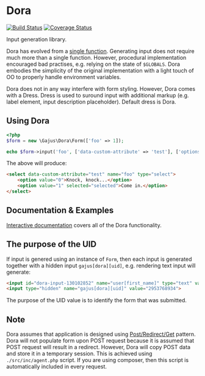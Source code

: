 # Dora

[![Build Status](https://travis-ci.org/gajus/dora.png?branch=master)](https://travis-ci.org/gajus/dora)
[![Coverage Status](https://coveralls.io/repos/gajus/dora/badge.png)](https://coveralls.io/r/gajus/dora)

Input generation library.

Dora has evolved from a [single function](https://gist.github.com/gajus/8392582). Generating input does not require much more than a single function. However, procedural implementation encouraged bad practises, e.g. relying on the state of `$GLOBALS`. Dora embodies the simplicity of the original implementation with a light touch of OO to properly handle environment variables.

Dora does not in any way interfere with form styling. However, Dora comes with a Dress. Dress is used to suround input with additional markup (e.g. label element, input description placeholder). Default dress is Dora.

## Using Dora

```php
<?php
$form = new \Gajus\Dora\Form(['foo' => 1]);

echo $form->input('foo', ['data-custom-attribute' => 'test'], ['options' => ['Knock, knock...', 'Come in.']]);
```

The above will produce:

```html
<select data-custom-attribute="test" name="foo" type="select">
	<option value="0">Knock, knock...</option>
	<option value="1" selected="selected">Come in.</option>
</select>
```

## Documentation & Examples

[Interactive documentation](https://dev.anuary.com/3d48b41b-9949-56cd-b062-40b729e53521/demo/) covers all of the Dora functionality.

## The purpose of the UID

If input is genered using an instance of `Form`, then each input is generated together with a hidden input `gajus[dora][uid]`, e.g. rendering text input will generate:

```html
<input id="dora-input-130102852" name="user[first_name]" type="text" value="test">
<input type="hidden" name="gajus[dora][uid]" value="2953768934">
```

The purpose of the UID value is to identify the form that was submitted.

## Note

Dora assumes that application is designed using [Post/Redirect/Get](http://en.wikipedia.org/wiki/Post/Redirect/Get) pattern. Dora will not populate form upon POST request because it is assumed that POST request will result in a redirect. However, Dora will copy POST data and store it in a temporary session. This is achieved using `./src/inc/agent.php` script. If you are using composer, then this script is automatically included in every request.
